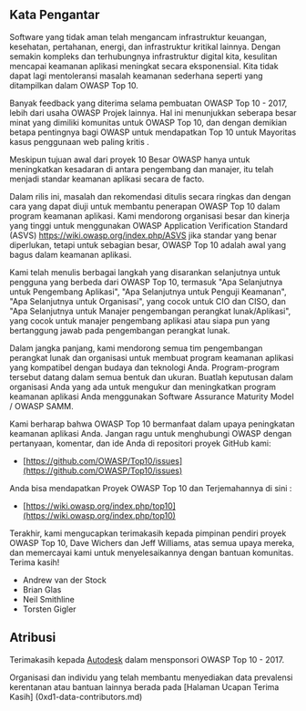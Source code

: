 ## Kata Pengantar

Software yang tidak aman telah mengancam infrastruktur keuangan, kesehatan, pertahanan, energi, dan infrastruktur kritikal lainnya. Dengan semakin kompleks dan terhubungnya infrastruktur digital kita, kesulitan mencapai keamanan aplikasi meningkat secara eksponensial. Kita tidak dapat lagi mentoleransi masalah keamanan sederhana seperti yang ditampilkan dalam OWASP Top 10.


Banyak feedback yang diterima selama pembuatan OWASP Top 10 - 2017, lebih dari usaha OWASP Projek lainnya. Hal ini menunjukkan seberapa besar minat yang dimiliki komunitas untuk OWASP Top 10, dan dengan demikian betapa pentingnya bagi OWASP untuk mendapatkan Top 10 untuk Mayoritas kasus penggunaan web paling kritis .

Meskipun tujuan awal dari proyek 10 Besar OWASP hanya untuk meningkatkan kesadaran di antara pengembang dan manajer, itu telah menjadi standar keamanan aplikasi secara de facto.

Dalam rilis ini, masalah dan rekomendasi ditulis secara ringkas dan dengan cara yang dapat diuji untuk membantu penerapan OWASP Top 10 dalam program keamanan aplikasi. Kami mendorong organisasi besar dan kinerja yang tinggi untuk menggunakan OWASP Application Verification Standard (ASVS) https://wiki.owasp.org/index.php/ASVS jika standar yang benar diperlukan, tetapi untuk sebagian besar, OWASP Top 10 adalah awal yang bagus dalam keamanan aplikasi.

Kami telah menulis berbagai langkah yang disarankan selanjutnya untuk pengguna yang berbeda dari OWASP Top 10, termasuk "Apa Selanjutnya untuk Pengembang Aplikasi", "Apa Selanjutnya untuk Penguji Keamanan", "Apa Selanjutnya untuk Organisasi", yang cocok untuk CIO dan CISO, dan "Apa Selanjutnya untuk Manajer pengembangan perangkat lunak/Aplikasi", yang cocok untuk manajer pengembang aplikasi atau siapa pun yang bertanggung jawab pada pengembangan perangkat lunak.

Dalam jangka panjang, kami mendorong semua tim pengembangan perangkat lunak dan organisasi untuk membuat program keamanan aplikasi yang kompatibel dengan budaya dan teknologi Anda. Program-program tersebut datang dalam semua bentuk dan ukuran. Buatlah keputusan dalam organisasi Anda yang ada untuk mengukur dan meningkatkan program keamanan aplikasi Anda menggunakan
Software Assurance Maturity Model / OWASP SAMM.

Kami berharap bahwa OWASP Top 10 bermanfaat dalam upaya peningkatan keamanan aplikasi Anda. Jangan ragu untuk menghubungi OWASP dengan pertanyaan, komentar, dan ide Anda di repositori proyek GitHub kami:

* [https://github.com/OWASP/Top10/issues](https://github.com/OWASP/Top10/issues)

Anda bisa mendapatkan Proyek OWASP Top 10  dan Terjemahannya di sini :

* [https://wiki.owasp.org/index.php/top10](https://wiki.owasp.org/index.php/top10)

Terakhir, kami mengucapkan terimakasih kepada pimpinan pendiri proyek OWASP Top 10, Dave Wichers dan Jeff Williams, atas semua upaya mereka, dan memercayai kami untuk menyelesaikannya dengan bantuan komunitas. Terima kasih!

* Andrew van der Stock
* Brian Glas
* Neil Smithline
* Torsten Gigler

## Atribusi
Terimakasih kepada [Autodesk](https://www.autodesk.com) dalam mensponsori OWASP Top 10 - 2017.

Organisasi dan individu yang telah membantu menyediakan data prevalensi kerentanan atau bantuan lainnya berada pada [Halaman Ucapan Terima Kasih] (0xd1-data-contributors.md)
